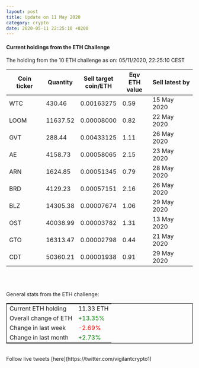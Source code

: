 ```yaml
---
layout: post
title: Update on 11 May 2020
category: crypto
date: 2020-05-11 22:25:10 +0200
---
```




#### Current holdings from the ETH Challenge

The holding from the 10 ETH challenge as on: 05/11/2020, 22:25:10 CEST

|Coin ticker|Quantity|Sell target<br>coin/ETH|Eqv ETH<br>value|Sell latest by|
|-----------|--------|-----------|-----------|--------------|
WTC|430.46|  0.00163275|0.59|15 May 2020|
LOOM|11637.52|  0.00008000|0.82|22 May 2020|
GVT|288.44|  0.00433125|1.11|26 May 2020|
AE|4158.73|  0.00058065|2.15|23 May 2020|
ARN|1624.85|  0.00051345|0.79|28 May 2020|
BRD|4129.23|  0.00057151|2.16|26 May 2020|
BLZ|14305.38|  0.00007674|1.06|29 May 2020|
OST|40038.99|  0.00003782|1.31|13 May 2020|
GTO|16313.47|  0.00002798|0.44|21 May 2020|
CDT|50360.21|  0.00001938|0.91|29 May 2020|

<br>
<br>
<br>
General stats from the ETH challenge:

<table style="border:1px solid black;margin-left:auto;margin-right:auto;">
	<tbody>
	<tr>
		<td>Current ETH holding</td>
		<td>     11.33 ETH</td>
	</tr>
	<tr>
		<td>Overall change of ETH</td>
		<td><font color="green">+13.35%</font></td>
	</tr>
	<tr>
		<td>Change in last week</td>
		<td><font color="red">-2.69%</font></td>
	</tr>
	<tr>
		<td>Change in last month</td>
		<td><font color="green">+2.73%</font></td>
	</tr>
	</tbody>
</table>

<br>
Follow live tweets [here](https://twitter.com/vigilantcrypto1)
<br>
<br>